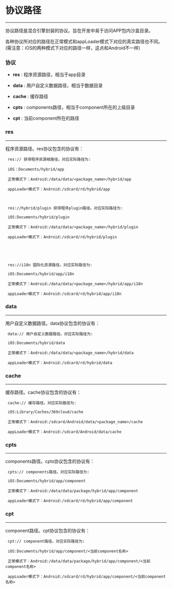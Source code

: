 # 协议路径

***

协议路径是混合引擎封装的协议。旨在开发中易于访问APP包内沙盒目录。
各种协议所对应的路径在正常模式和appLoader模式下对应的真实路径也不同。(需注意：iOS的两种模式下对应的路径一样，这点和Android不一样)


### <div id="协议">协议</div>
* **res** : 程序资源路径，相当于app目录
* **data** : 用户自定义数据路径，相当于数据目录
* **cache** : 缓存路径
* **cpts** : components路径，相当于component所在的上级目录
* **cpt** : 当前component所在的路径

### res
***
程序资源路径。res协议包含的协议有：


	 res:// 获得程序资源根路径。对应实际路径为:
	 iOS：Documents/hybrid/app
	 正常模式下：Android:/data/data/<package_name>/hybrid/app
	 appLoader模式下：Android:/sdcard/rd/hybrid/app
	 
	 res://hybrid/plugin 获得程序plugin路径。对应实际路径为:
	 iOS:Documents/hybrid/plugin
	 正常模式下：Android:/data/data/<package_name>/hybrid/plugin
	 appLoader模式下：Android:/sdcard/rd/hybrid/plugin
	 
	 
	 res://i18n 国际化资源路径。对应实际路径为:
	 iOS:Documents/hybrid/app/i18n
	 正常模式下：Android:/data/data/<package_name>/hybrid/app/i18n
	 appLoader模式下：Android:/sdcard/rd/hybrid/app/i18n



### data
***
用户自定义数据路径。data协议包含的协议有：


	 data:// 用户自定义数据路径。对应实际路径为:
	 iOS:Documents/hybrid/data
	 正常模式下：Android:/data/data/<package_name>/hybrid/data
	 appLoader模式下：Android:/sdcard/rd/hybrid/data
 
 
### cache
***
缓存路径。cache协议包含的协议有：


	 cache:// 缓存路径。对应实际路径为:
	 iOS:Library/Caches/369cloud/cache
	 正常模式下：Android:/sdcard/Android/data/<package_name>/cache
	 appLoader模式下：Android:/sdcard/Android/data/cache
 
 
### cpts
***
components路径。cpts协议包含的协议有：


	 cpts:// components路径。对应实际路径为:
	 iOS:Documents/hybrid/app/component
	 正常模式下：Android:/data/data/package/hybrid/app/component
	 appLoader模式下：Android:/sdcard/rd/hybrid/app/component
 

### cpt
***
component路径。cpt协议包含的协议有：


	 cpt:// component路径。对应实际路径为:
	 iOS:Documents/hybrid/app/component/<当前component名称>
	 正常模式下：Android:/data/data/package/hybrid/app/component/<当前component名称>
	 appLoader模式下：Android:/sdcard/rd/hybrid/app/component/<当前component名称>
 